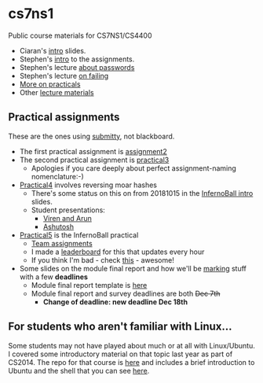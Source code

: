 # cs7ns1

Public course materials for CS7NS1/CS4400

- Ciaran's [intro](lectures/intro.pdf) slides. 
- Stephen's [intro](lectures/assignments-intro.pdf) to the assignments.
- Stephen's lecture [about passwords](lectures/about-passwords.pdf)
- Stephen's lecture [on failing](lectures/failing.pdf)
- [More on practicals](./lectures/practical-status.pdf)
- Other [lecture materials](./lectures)

## Practical assignments 

These are the ones using [submitty](https://cs7ns1.scss.tcd.ie/), not 
blackboard.

- The first practical assignment is [assignment2](./assignments/assignment2)
- The second practical assignment is [practical3](./assignments/practical3)
	- Apologies if you care deeply about perfect assignment-naming nomenclature:-)
- [Practical4](./assignments/practical4) involves reversing moar hashes
	- There's some status on this on from 20181015 in the [InfernoBall intro](./assignments/practical5/inferno.pdf) slides.
	- Student presentations:
		- [Viren and Arun](./assignments/Going_about_cracking_01.pdf)
		- [Ashutosh](./assignments/Scalable_Computing_Prac_4.pdf)
- [Practical5](./assignments/practical5) is the InfernoBall practical 
	- [Team assignments](./assignments/practical5/TeamSelection.md)
	- I made a [leaderboard](https://down.dsg.cs.tcd.ie/cs7ns1-leaderboard/) for this that updates every hour
	- If you think I'm bad - check [this](https://www.theregister.co.uk/2018/10/31/twitter_thumbnail_code/) - awesome!
- Some slides on the module final report and how we'll be
  [marking](./assignments/practical-marking.pdf) stuff with a few **deadlines**
	- Module final report template is [here](mfr.md)
	- Module final report and survey deadlines are both ~~Dec 7th~~
		- **Change of deadline: new deadline Dec 18th**

## For students who aren't familiar with Linux...	

Some students may not have played about much or at all with Linux/Ubuntu.
I covered some introductory material on that topic last year as part of CS2014.
The repo for that course is [here](https://github.com/sftcd/cs2014) 
and includes a brief introduction to Ubuntu and the shell that 
you can see [here](https://down.dsg.cs.tcd.ie/cs2014/examples/shell/README.html).
